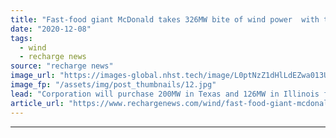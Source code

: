 ```yaml
---
title: "Fast-food giant McDonald takes 326MW bite of wind power  with two corporate PPAs"
date: "2020-12-08"
tags: 
  - wind
  - recharge news
source: "recharge news"
image_url: "https://images-global.nhst.tech/image/L0ptNzZ1dHlLdEZwa013UGJYeHBXbTF3Vkh4SFFHVGxSeTJTRGlRTmpkbz0=/nhst/binary/1be655d0dc060fdfb2a1fd2a7e841b75"
image_fp: "/assets/img/post_thumbnails/12.jpg"
lead: "Corporation will purchase 200MW in Texas and 126MW in Illinois from developer Apex Clean Energy"
article_url: "https://www.rechargenews.com/wind/fast-food-giant-mcdonald-takes-326mw-bite-of-wind-power-with-two-corporate-ppas/2-1-926484"
---
```


---
